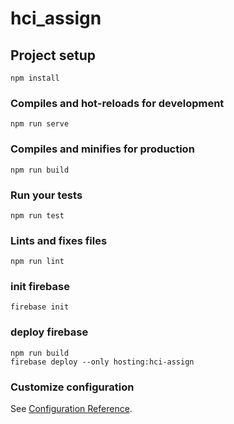 # hci_assign

## Project setup
```
npm install
```

### Compiles and hot-reloads for development
```
npm run serve
```

### Compiles and minifies for production
```
npm run build
```

### Run your tests
```
npm run test
```

### Lints and fixes files
```
npm run lint
```

### init firebase
```
firebase init
```

### deploy firebase
```
npm run build
firebase deploy --only hosting:hci-assign
```


### Customize configuration
See [Configuration Reference](https://cli.vuejs.org/config/).
